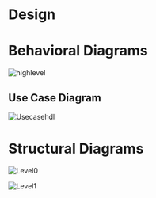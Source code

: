 # Design
# Behavioral Diagrams
![highlevel](https://user-images.githubusercontent.com/98818008/152685004-eca9e5d5-6de2-4a59-a7b1-2a6f8a0ecc1d.png)

## Use Case Diagram
![Usecasehdl](https://user-images.githubusercontent.com/98818008/152685792-53f09adf-7fef-4555-ac10-f87d8caa0675.png)

# Structural Diagrams
![Level0](https://user-images.githubusercontent.com/98818008/152685952-bb8526f5-a2ff-418a-b4ab-42c5fa70eece.png)


![Level1](https://user-images.githubusercontent.com/98818008/152685965-7a0a106e-5ab4-4a67-9fc5-2769780cb9b4.png)



